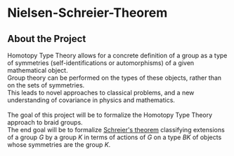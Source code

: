 # Nielsen-Schreier-Theorem

## About the Project
Homotopy Type Theory allows for a concrete definition of a group as a type of symmetries (self-identifications or automorphisms) of a given mathematical object. <br /> 
Group theory can be performed on the types of these objects, rather than on the sets of symmetries. <br /> 
This leads to novel approaches to classical problems, and a new understanding of covariance in physics and mathematics.<br />
<br />
The goal of this project will be to formalize the Homotopy Type Theory approach to braid groups. <br /> 
The end goal will be to formalize [Schreier's theorem](https://www.uwo.ca/math/faculty/kapulkin/seminars/hottestfiles/Myers-2020-06-17-HoTTEST.pdf) classifying extensions of a group $G$ by a group $K$ in terms of actions of $G$ on a type $BK$ of objects whose symmetries are the group $K$.